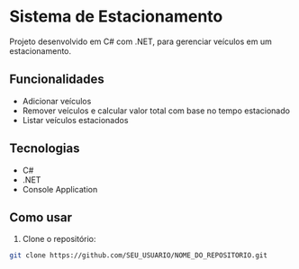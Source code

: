# Sistema de Estacionamento

Projeto desenvolvido em C# com .NET, para gerenciar veículos em um estacionamento.

## Funcionalidades

- Adicionar veículos
- Remover veículos e calcular valor total com base no tempo estacionado
- Listar veículos estacionados

## Tecnologias

- C#  
- .NET  
- Console Application

## Como usar

1. Clone o repositório:  
```bash
git clone https://github.com/SEU_USUARIO/NOME_DO_REPOSITORIO.git

